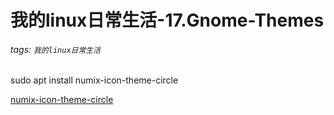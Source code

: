 # 我的linux日常生活-17.Gnome-Themes

###### tags: `我的linux日常生活`

sudo apt install numix-icon-theme-circle

[numix-icon-theme-circle](https://github.com/numixproject/numix-icon-theme-circle)